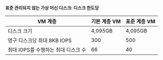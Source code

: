 **표준 관리되지 않는 가상 머신 디스크: 디스크 한도당**

| VM 계층 | 기본 계층 VM | 표준 계층 VM |
| --- | --- | --- |
| 디스크 크기 |4,095GB |4,095GB |
| 영구 디스크당 최대 8KB IOPS |300 |500 |
| 최대 IOPS를 수행하는 최대 디스크 수 |66 |40 |

